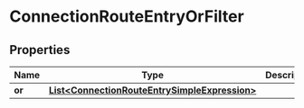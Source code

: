 

# ConnectionRouteEntryOrFilter


## Properties

| Name | Type | Description | Notes |
|------------ | ------------- | ------------- | -------------|
|**or** | [**List&lt;ConnectionRouteEntrySimpleExpression&gt;**](ConnectionRouteEntrySimpleExpression.md) |  |  [optional] |



